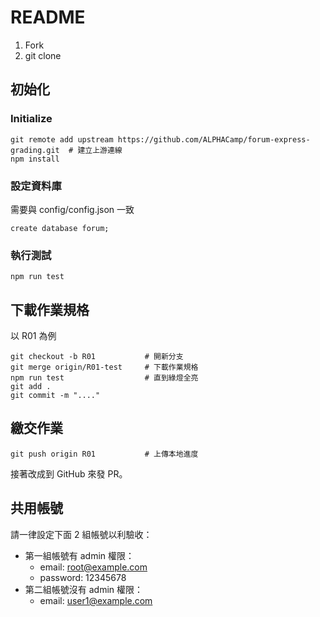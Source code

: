 # README
1. Fork
2. git clone
## 初始化
### Initialize
```
git remote add upstream https://github.com/ALPHACamp/forum-express-grading.git  # 建立上游連線
npm install
```
### 設定資料庫
需要與 config/config.json 一致
```
create database forum;
```
### 執行測試
```
npm run test
```
## 下載作業規格
以 R01 為例
```
git checkout -b R01           # 開新分支
git merge origin/R01-test     # 下載作業規格
npm run test                  # 直到綠燈全亮
git add .
git commit -m "...."
```
## 繳交作業
```
git push origin R01           # 上傳本地進度
```
接著改成到 GitHub 來發 PR。
## 共用帳號
請一律設定下面 2 組帳號以利驗收：
* 第一組帳號有 admin 權限：
  * email: root@example.com
  * password: 12345678
* 第二組帳號沒有 admin 權限：
  * email: user1@example.com

